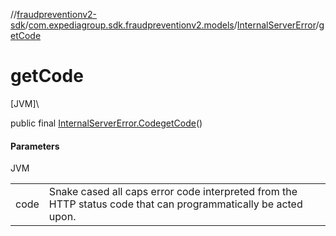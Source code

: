 //[fraudpreventionv2-sdk](../../../index.md)/[com.expediagroup.sdk.fraudpreventionv2.models](../index.md)/[InternalServerError](index.md)/[getCode](get-code.md)

# getCode

[JVM]\

public final [InternalServerError.Code](-code/index.md)[getCode](get-code.md)()

#### Parameters

JVM

| | |
|---|---|
| code | Snake cased all caps error code interpreted from the HTTP status code that can programmatically be acted upon. |
